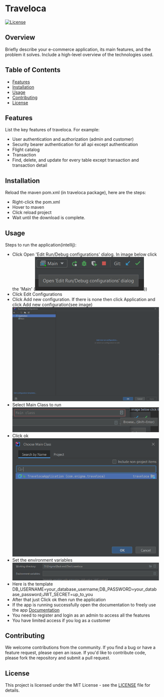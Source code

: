 # Traveloca
[![License](https://img.shields.io/badge/License-MIT-blue.svg)](LICENSE)

## Overview

Briefly describe your e-commerce application, its main features, and the problem it solves. Include a high-level overview of the technologies used.

## Table of Contents

- [Features](#features)
- [Installation](#installation)
- [Usage](#usage)
- [Contributing](#contributing)
- [License](#license)

## Features

List the key features of traveloca. For example:

- User authentication and authorization (admin and customer)
- Security bearer authentication for all api except authentication
- Flight catalog
- Transaction
- Find, delete, and update for every table except transaction and transaction detail

## Installation
Reload the maven pom.xml (in traveloca package), here are the steps:
- Right-click the pom.xml
- Hover to maven
- Click reload project
- Wait until the download is complete.

## Usage
Steps to run the application(intellij):
- Click Open 'Edit Run/Debug configurations' dialog. In image below click the 'Main' (![img_1.png](img_1.png)))
- Click Edit Configurations
- Click Add new configuration. If there is none then click Application and click Add new configuration(see image) ![img_2.png](img_2.png)
- Select Main Class to run ![img_3.png](img_3.png)
- Click ok ![img_4.png](img_4.png)
- Set the environment variables ![img_5.png](img_5.png)
- Here is the template 
DB_USERNAME=your_database_username;DB_PASSWORD=your_database_password;JWT_SECRET=up_to_you
- After that just Click ok then run the application
- If the app is running successfully open the documentation to freely use the app [Documentation](http://localhost:8080/swagger-ui/index.html)
- You need to register and login as an admin to access all the features
- You have limited access if you log as a customer

## Contributing

We welcome contributions from the community. If you find a bug or have a feature request, please open an issue. If you'd like to contribute code, please fork the repository and submit a pull request.

## License

This project is licensed under the MIT License - see the [LICENSE](LICENSE) file for details.


